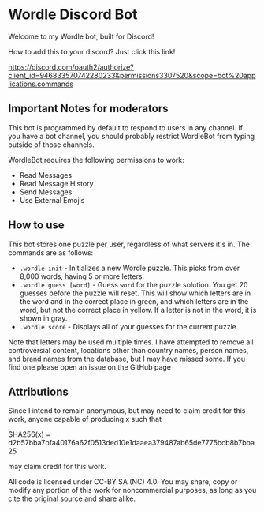 # Wordle Discord Bot

Welcome to my Wordle bot, built for Discord!

How to add this to your discord? Just click this link!

 https://discord.com/oauth2/authorize?client_id=946833570742280233&permissions3307520&scope=bot%20applications.commands

## Important Notes for moderators

This bot is programmed by default to respond to users in any channel. If you have a bot channel, you should probably restrict WordleBot from typing outside of those channels.

WordleBot requires the following permissions to work:

- Read Messages
- Read Message History
- Send Messages
- Use External Emojis

## How to use

This bot stores one puzzle per user, regardless of what servers it's in. The commands are as follows:

- `.wordle init` - Initializes a new Wordle puzzle. This picks from over 8,000 words, having 5 or more letters.
- `.wordle guess [word]` - Guess `word` for the puzzle solution. You get 20 guesses before the puzzle will reset. This will show which letters are in the word and in the correct place in green, and which letters are in the word, but not the correct place in yellow. If a letter is not in the word, it is shown in gray.
- `.wordle score` - Displays all of your guesses for the current puzzle.

Note that letters may be used multiple times. I have attempted to remove all controversial content, locations other than country names, person names, and brand names from the database, but I may have missed some. If you find one please open an issue on the GitHub page

## Attributions

Since I intend to remain anonymous, but may need to claim credit for this work, anyone capable of producing x such that

SHA256(x) = d2b57bba7bfa40176a62f0513ded10e1daaea379487ab65de7775bcb8b7bba25

may claim credit for this work.

All code is licensed under CC-BY SA (NC) 4.0. You may share, copy or modify any portion of this work for noncommercial purposes, as long as you cite the original source and share alike.
